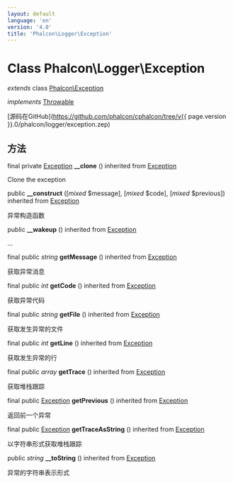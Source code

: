 ```yaml
---
layout: default
language: 'en'
version: '4.0'
title: 'Phalcon\Logger\Exception'
---
```


# Class **Phalcon\Logger\Exception**

*extends* class [Phalcon\Exception](Phalcon_Exception)

*implements* [Throwable](https://php.net/manual/en/class.throwable.php)

[源码在GitHub](https://github.com/phalcon/cphalcon/tree/v{{ page.version }}.0/phalcon/logger/exception.zep)

## 方法

final private [Exception](https://php.net/manual/en/class.exception.php) **__clone** () inherited from [Exception](https://php.net/manual/en/class.exception.php)

Clone the exception

public **__construct** ([*mixed* $message], [*mixed* $code], [*mixed* $previous]) inherited from [Exception](https://php.net/manual/en/class.exception.php)

异常构造函数

public **__wakeup** () inherited from [Exception](https://php.net/manual/en/class.exception.php)

...

final public *string* **getMessage** () inherited from [Exception](https://php.net/manual/en/class.exception.php)

获取异常消息

final public *int* **getCode** () inherited from [Exception](https://php.net/manual/en/class.exception.php)

获取异常代码

final public *string* **getFile** () inherited from [Exception](https://php.net/manual/en/class.exception.php)

获取发生异常的文件

final public *int* **getLine** () inherited from [Exception](https://php.net/manual/en/class.exception.php)

获取发生异常的行

final public *array* **getTrace** () inherited from [Exception](https://php.net/manual/en/class.exception.php)

获取堆栈跟踪

final public [Exception](https://php.net/manual/en/class.exception.php) **getPrevious** () inherited from [Exception](https://php.net/manual/en/class.exception.php)

返回前一个异常

final public [Exception](https://php.net/manual/en/class.exception.php) **getTraceAsString** () inherited from [Exception](https://php.net/manual/en/class.exception.php)

以字符串形式获取堆栈跟踪

public *string* **__toString** () inherited from [Exception](https://php.net/manual/en/class.exception.php)

异常的字符串表示形式